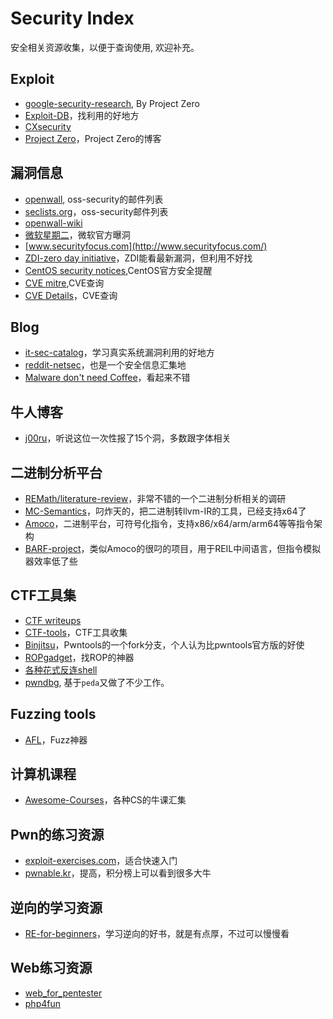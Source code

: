 # Security Index

安全相关资源收集，以便于查询使用, 欢迎补充。

## Exploit

* [google-security-research](https://code.google.com/p/google-security-research/issues/list?can=1&q=&sort=-id&colspec=ID%20Type%20Status%20Priority%20Milestone%20Owner%20Summary), By Project Zero
* [Exploit-DB](https://www.exploit-db.com/)，找利用的好地方
* [CXsecurity](https://cxsecurity.com/)
* [Project Zero](http://googleprojectzero.blogspot.com/)，Project Zero的博客

## 漏洞信息

* [openwall](http://www.openwall.com/lists/oss-security/), oss-security的邮件列表
* [seclists.org](http://seclists.org/oss-sec/2015/q2/index.html)，oss-security邮件列表
* [openwall-wiki](http://oss-security.openwall.org/wiki/)
* [微软星期二](https://technet.microsoft.com/en-us/library/security/dn903755.aspx)，微软官方曝洞
* [www.securityfocus.com](http://www.securityfocus.com/)
* [ZDI-zero day initiative](http://zerodayinitiative.com/advisories/published/)，ZDI能看最新漏洞，但利用不好找
* [CentOS security notices](https://lwn.net/Alerts/CentOS/),CentOS官方安全提醒
* [CVE mitre](https://cve.mitre.org/),CVE查询
* [CVE Details](http://www.cvedetails.com/)，CVE查询

## Blog

* [it-sec-catalog](https://code.google.com/p/it-sec-catalog/wiki/Exploitation)，学习真实系统漏洞利用的好地方
* [reddit-netsec](https://www.reddit.com/r/netsec/?count=25&after=t3_3abhl7)，也是一个安全信息汇集地
* [Malware don't need Coffee](http://malware.dontneedcoffee.com/)，看起来不错

## 牛人博客

* [j00ru](http://j00ru.vexillium.org/)，听说这位一次性报了15个洞，多数跟字体相关


## 二进制分析平台

* [REMath/literature-review](https://github.com/REMath/literature_review)，非常不错的一个二进制分析相关的调研
* [MC-Semantics](https://github.com/trailofbits/mcsema)，叼炸天的，把二进制转llvm-IR的工具，已经支持x64了
* [Amoco](https://github.com/bdcht/amoco)，二进制平台，可符号化指令，支持x86/x64/arm/arm64等等指令架构
* [BARF-project](https://github.com/programa-stic/barf-project)，类似Amoco的很叼的项目，用于REIL中间语言，但指令模拟器效率低了些

## CTF工具集

* [CTF writeups](https://github.com/ctfs)
* [CTF-tools](https://github.com/zardus/ctf-tools)，CTF工具收集
* [Binjitsu](https://github.com/binjitsu/binjitsu)，Pwntools的一个fork分支，个人认为比pwntools官方版的好使
* [ROPgadget](https://github.com/JonathanSalwan/ROPgadget)，找ROP的神器
* [各种花式反连shell](https://highon.coffee/blog/reverse-shell-cheat-sheet/)
* [pwndbg](https://github.com/zachriggle/pwndbg), 基于`peda`又做了不少工作。

## Fuzzing tools

* [AFL](http://lcamtuf.coredump.cx/afl/)，Fuzz神器

## 计算机课程

* [Awesome-Courses](https://github.com/prakhar1989/awesome-courses)，各种CS的牛课汇集

## Pwn的练习资源

* [exploit-exercises.com](https://exploit-exercises.com/)，适合快速入门
* [pwnable.kr](http://pwnable.kr/)，提高，积分榜上可以看到很多大牛

## 逆向的学习资源

* [RE-for-beginners](https://github.com/dennis714/RE-for-beginners)，学习逆向的好书，就是有点厚，不过可以慢慢看

## Web练习资源

* [web_for_pentester](https://www.pentesterlab.com/exercises/web_for_pentester)
* [php4fun](http://php4fun.sinaapp.com/)
